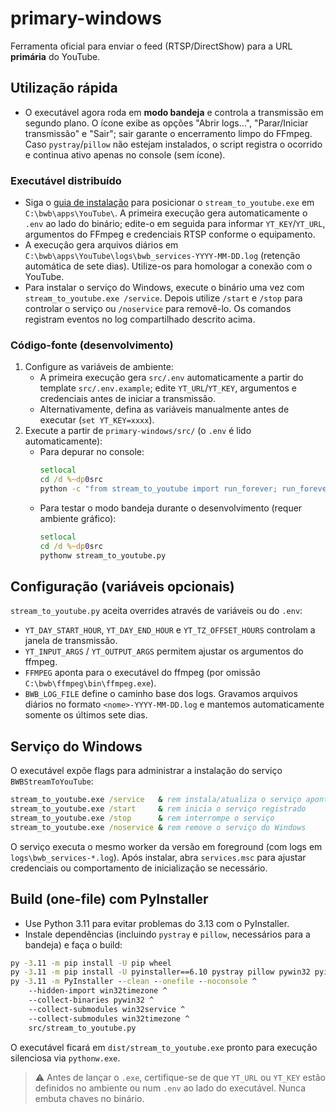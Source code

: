 # primary-windows

Ferramenta oficial para enviar o feed (RTSP/DirectShow) para a URL **primária** do YouTube.

## Utilização rápida

- O executável agora roda em **modo bandeja** e controla a transmissão em segundo plano. O ícone exibe as opções "Abrir logs…", "Parar/Iniciar transmissão" e "Sair"; sair garante o encerramento limpo do FFmpeg. Caso `pystray`/`pillow` não estejam instalados, o script registra o ocorrido e continua ativo apenas no console (sem ícone).

### Executável distribuído

- Siga o [guia de instalação](../docs/primary-windows-instalacao.md#2-executável-distribuído) para posicionar o `stream_to_youtube.exe` em `C:\bwb\apps\YouTube\`. A primeira execução gera automaticamente o `.env` ao lado do binário; edite-o em seguida para informar `YT_KEY`/`YT_URL`, argumentos do FFmpeg e credenciais RTSP conforme o equipamento.
- A execução gera arquivos diários em `C:\bwb\apps\YouTube\logs\bwb_services-YYYY-MM-DD.log` (retenção automática de sete dias). Utilize-os para homologar a conexão com o YouTube.
- Para instalar o serviço do Windows, execute o binário uma vez com `stream_to_youtube.exe /service`. Depois utilize `/start` e `/stop` para controlar o serviço ou `/noservice` para removê-lo. Os comandos registram eventos no log compartilhado descrito acima.

### Código-fonte (desenvolvimento)

1. Configure as variáveis de ambiente:
   - A primeira execução gera `src/.env` automaticamente a partir do template `src/.env.example`; edite `YT_URL`/`YT_KEY`, argumentos e credenciais antes de iniciar a transmissão.
   - Alternativamente, defina as variáveis manualmente antes de executar (`set YT_KEY=xxxx`).
2. Execute a partir de `primary-windows/src/` (o `.env` é lido automaticamente):
   - Para depurar no console:
     ```bat
     setlocal
     cd /d %~dp0src
     python -c "from stream_to_youtube import run_forever; run_forever()"
     ```
   - Para testar o modo bandeja durante o desenvolvimento (requer ambiente gráfico):
     ```bat
     setlocal
     cd /d %~dp0src
     pythonw stream_to_youtube.py
     ```

## Configuração (variáveis opcionais)

`stream_to_youtube.py` aceita overrides através de variáveis ou do `.env`:

- `YT_DAY_START_HOUR`, `YT_DAY_END_HOUR` e `YT_TZ_OFFSET_HOURS` controlam a janela de transmissão.
- `YT_INPUT_ARGS` / `YT_OUTPUT_ARGS` permitem ajustar os argumentos do ffmpeg.
- `FFMPEG` aponta para o executável do ffmpeg (por omissão `C:\bwb\ffmpeg\bin\ffmpeg.exe`).
- `BWB_LOG_FILE` define o caminho base dos logs. Gravamos arquivos diários no formato
  `<nome>-YYYY-MM-DD.log` e mantemos automaticamente somente os últimos sete dias.

## Serviço do Windows

O executável expõe flags para administrar a instalação do serviço `BWBStreamToYouTube`:

```bat
stream_to_youtube.exe /service   & rem instala/atualiza o serviço apontando para o executável atual
stream_to_youtube.exe /start     & rem inicia o serviço registrado
stream_to_youtube.exe /stop      & rem interrompe o serviço
stream_to_youtube.exe /noservice & rem remove o serviço do Windows
```

O serviço executa o mesmo worker da versão em foreground (com logs em `logs\bwb_services-*.log`). Após instalar, abra `services.msc` para ajustar credenciais ou comportamento de inicialização se necessário.

## Build (one-file) com PyInstaller

- Use Python 3.11 para evitar problemas do 3.13 com o PyInstaller.
- Instale dependências (incluindo `pystray` e `pillow`, necessários para a bandeja) e faça o build:

```bat
py -3.11 -m pip install -U pip wheel
py -3.11 -m pip install -U pyinstaller==6.10 pystray pillow pywin32 pyinstaller-hooks-contrib
py -3.11 -m PyInstaller --clean --onefile --noconsole ^
    --hidden-import win32timezone ^
    --collect-binaries pywin32 ^
    --collect-submodules win32service ^
    --collect-submodules win32timezone ^
    src/stream_to_youtube.py
```

O executável ficará em `dist/stream_to_youtube.exe` pronto para execução silenciosa via `pythonw.exe`.

> ⚠️ Antes de lançar o `.exe`, certifique-se de que `YT_URL` ou `YT_KEY` estão definidos no ambiente ou num `.env` ao lado do executável. Nunca embuta chaves no binário.
